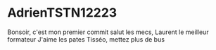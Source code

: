 # AdrienTSTN12223
Bonsoir, c'est mon premier commit
salut les mecs, Laurent le meilleur formateur 
J'aime les pates
Tisséo, mettez plus de bus

